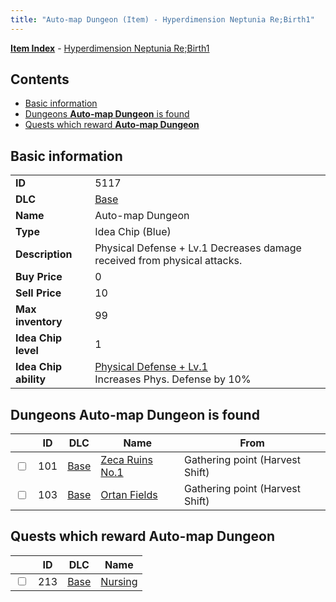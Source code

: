 ```yaml
---
title: "Auto-map Dungeon (Item) - Hyperdimension Neptunia Re;Birth1"
---
```


[**Item Index**](/neptunia/rb1/item/index.html) - [Hyperdimension Neptunia Re;Birth1](/neptunia/rb1)

## Contents

- [Basic information](#basic-information)
- [Dungeons **Auto-map Dungeon** is found](#dungeons-auto-map-dungeon-is-found)
- [Quests which reward **Auto-map Dungeon**](#quests-which-reward-auto-map-dungeon)

## Basic information

|   |   |
| -- | -- |
| **ID** | 5117 |
| **DLC** | [Base](/neptunia/rb1/dlc/1-base.html) |
| **Name** | Auto-map Dungeon |
| **Type** | Idea Chip (Blue) |
| **Description** | Physical Defense + Lv.1 Decreases damage received from physical attacks. |
| **Buy Price** | 0 |
| **Sell Price** | 10 |
| **Max inventory** | 99 |
| **Idea Chip level** | 1 |
| **Idea Chip ability** | [Physical Defense + Lv.1](/neptunia/rb1/ability/1-9616-physical-defense-lv-1.html)<br />Increases Phys. Defense by 10% |

## Dungeons **Auto-map Dungeon** is found

|    | ID | DLC | Name | From |
| -- | -- | --- | ---- | ---- |
| <input type="checkbox" id="rb1-dungeon-1-101" class="trackbox" /> | 101 | [Base](/neptunia/rb1/dlc/1-base.html) | [Zeca Ruins No.1](/neptunia/rb1/dungeon/1-101-zeca-ruins-no-1.html) | Gathering point (Harvest Shift) |
| <input type="checkbox" id="rb1-dungeon-1-103" class="trackbox" /> | 103 | [Base](/neptunia/rb1/dlc/1-base.html) | [Ortan Fields](/neptunia/rb1/dungeon/1-103-ortan-fields.html) | Gathering point (Harvest Shift) |

## Quests which reward **Auto-map Dungeon**

|    | ID | DLC | Name |
| -- | -- | --- | ---- |
| <input type="checkbox" id="rb1-quest-1-213" class="trackbox" /> | 213 | [Base](/neptunia/rb1/dlc/1-base.html) | [Nursing](/neptunia/rb1/quest/1-213-nursing.html) |